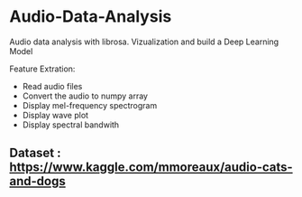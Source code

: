 # Audio-Data-Analysis
Audio data analysis with librosa. Vizualization and build a Deep Learning Model

Feature Extration:

  * Read audio files
  * Convert the audio to numpy array
  * Display mel-frequency spectrogram 
  * Display wave plot
  * Display spectral bandwith
  
## Dataset : https://www.kaggle.com/mmoreaux/audio-cats-and-dogs
